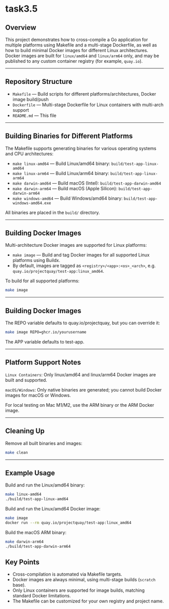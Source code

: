 # task3.5

## Overview

This project demonstrates how to cross-compile a Go application for multiple platforms using Makefile and a multi-stage Dockerfile, as well as how to build minimal Docker images for different Linux architectures. Docker images are built for `linux/amd64` and `linux/arm64` only, and may be published to any custom container registry (for example, `quay.io`).

---

## Repository Structure

- `Makefile` — Build scripts for different platforms/architectures, Docker image build/push
- `Dockerfile` — Multi-stage Dockerfile for Linux containers with multi-arch support
- `README.md` — This file

---

## Building Binaries for Different Platforms

The Makefile supports generating binaries for various operating systems and CPU architectures:

- `make linux-amd64` — Build Linux/amd64 binary: `build/test-app-linux-amd64`
- `make linux-arm64` — Build Linux/arm64 binary: `build/test-app-linux-arm64`
- `make darwin-amd64` — Build macOS (Intel): `build/test-app-darwin-amd64`
- `make darwin-arm64` — Build macOS (Apple Silicon): `build/test-app-darwin-arm64`
- `make windows-amd64` — Build Windows/amd64 binary: `build/test-app-windows-amd64.exe`

All binaries are placed in the `build/` directory.

---

## Building Docker Images

Multi-architecture Docker images are supported for Linux platforms:

- `make image` — Build and tag Docker images for all supported Linux platforms using Buildx.
- By default, images are tagged as `<registry>/<app>:<os>_<arch>`, e.g. `quay.io/projectquay/test-app:linux_amd64`.

To build for all supported platforms:

```sh
make image
```

---

## Building Docker Images

The REPO variable defaults to quay.io/projectquay, but you can override it:

```sh
make image REPO=ghcr.io/yourusername
```

The APP variable defaults to test-app.

---

## Platform Support Notes

`Linux Containers`: Only linux/amd64 and linux/arm64 Docker images are built and supported.

`macOS/Windows`: Only native binaries are generated; you cannot build Docker images for macOS or Windows.

For local testing on Mac M1/M2, use the ARM binary or the ARM Docker image.

---

## Cleaning Up

Remove all built binaries and images:

```sh
make clean
```

---

## Example Usage

Build and run the Linux/amd64 binary:

```sh
make linux-amd64
./build/test-app-linux-amd64
```

Build and run the Linux/amd64 Docker image:

```sh
make image
docker run --rm quay.io/projectquay/test-app:linux_amd64
```

Build the macOS ARM binary:

```sh
make darwin-arm64
./build/test-app-darwin-arm64
```

## Key Points

- Cross-compilation is automated via Makefile targets.
- Docker images are always minimal, using multi-stage builds (`scratch` base).
- Only Linux containers are supported for image builds, matching standard Docker limitations.
- The Makefile can be customized for your own registry and project name.